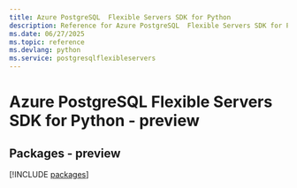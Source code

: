 ```yaml
---
title: Azure PostgreSQL  Flexible Servers SDK for Python
description: Reference for Azure PostgreSQL  Flexible Servers SDK for Python
ms.date: 06/27/2025
ms.topic: reference
ms.devlang: python
ms.service: postgresqlflexibleservers
---
```

# Azure PostgreSQL  Flexible Servers SDK for Python - preview
## Packages - preview
[!INCLUDE [packages](postgresql--flexible-servers-index.md)]